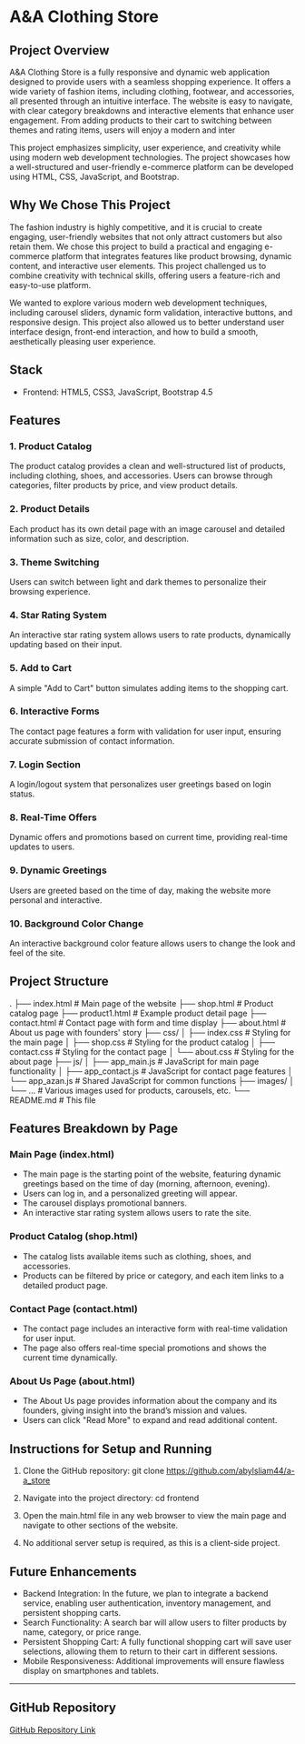 # A&A Clothing Store

## Project Overview

A&A Clothing Store is a fully responsive and dynamic web application designed to provide users with a seamless shopping experience. It offers a wide variety of fashion items, including clothing, footwear, and accessories, all presented through an intuitive interface. The website is easy to navigate, with clear category breakdowns and interactive elements that enhance user engagement. From adding products to their cart to switching between themes and rating items, users will enjoy a modern and inter

This project emphasizes simplicity, user experience, and creativity while using modern web development technologies. The project showcases how a well-structured and user-friendly e-commerce platform can be developed using HTML, CSS, JavaScript, and Bootstrap.

## Why We Chose This Project

The fashion industry is highly competitive, and it is crucial to create engaging, user-friendly websites that not only attract customers but also retain them. We chose this project to build a practical and engaging e-commerce platform that integrates features like product browsing, dynamic content, and interactive user elements. This project challenged us to combine creativity with technical skills, offering users a feature-rich and easy-to-use platform.

We wanted to explore various modern web development techniques, including carousel sliders, dynamic form validation, interactive buttons, and responsive design. This project also allowed us to better understand user interface design, front-end interaction, and how to build a smooth, aesthetically pleasing user experience.

## Stack

- Frontend: HTML5, CSS3, JavaScript, Bootstrap 4.5

## Features

### 1. Product Catalog
The product catalog provides a clean and well-structured list of products, including clothing, shoes, and accessories. Users can browse through categories, filter products by price, and view product details.

### 2. Product Details
Each product has its own detail page with an image carousel and detailed information such as size, color, and description.

### 3. Theme Switching
Users can switch between light and dark themes to personalize their browsing experience.

### 4. Star Rating System
An interactive star rating system allows users to rate products, dynamically updating based on their input.

### 5. Add to Cart
A simple "Add to Cart" button simulates adding items to the shopping cart.

### 6. Interactive Forms
The contact page features a form with validation for user input, ensuring accurate submission of contact information.

### 7. Login Section
A login/logout system that personalizes user greetings based on login status.

### 8. Real-Time Offers
Dynamic offers and promotions based on current time, providing real-time updates to users.

### 9. Dynamic Greetings
Users are greeted based on the time of day, making the website more personal and interactive.

### 10. Background Color Change
An interactive background color feature allows users to change the look and feel of the site.

## Project Structure

.
├── index.html                   # Main page of the website
├── shop.html                    # Product catalog page
├── product1.html                 # Example product detail page
├── contact.html                  # Contact page with form and time display
├── about.html                    # About us page with founders' story
├── css/
│   ├── index.css                  # Styling for the main page
│   ├── shop.css                  # Styling for the product catalog
│   ├── contact.css               # Styling for the contact page
│   └── about.css                 # Styling for the about page
├── js/
│   ├── app_main.js               # JavaScript for main page functionality
│   ├── app_contact.js            # JavaScript for contact page features
│   └── app_azan.js               # Shared JavaScript for common functions
├── images/
│   └── ...                       # Various images used for products, carousels, etc.
└── README.md                     # This file

## Features Breakdown by Page

### Main Page (index.html)
- The main page is the starting point of the website, featuring dynamic greetings based on the time of day (morning, afternoon, evening).
- Users can log in, and a personalized greeting will appear.
- The carousel displays promotional banners.
- An interactive star rating system allows users to rate the site.

### Product Catalog (shop.html)

- The catalog lists available items such as clothing, shoes, and accessories.
- Products can be filtered by price or category, and each item links to a detailed product page.


### Contact Page (contact.html)

- The contact page includes an interactive form with real-time validation for user input.
- The page also offers real-time special promotions and shows the current time dynamically.

### About Us Page (about.html)

- The About Us page provides information about the company and its founders, giving insight into the brand’s mission and values.
- Users can click "Read More" to expand and read additional content.

## Instructions for Setup and Running

1. Clone the GitHub repository:
      git clone https://github.com/abylsliam44/a-a_store
   

2. Navigate into the project directory:
      cd frontend
   

3. Open the main.html file in any web browser to view the main page and navigate to other sections of the website.

4. No additional server setup is required, as this is a client-side project.

## Future Enhancements

- Backend Integration: In the future, we plan to integrate a backend service, enabling user authentication, inventory management, and persistent shopping carts.
- Search Functionality: A search bar will allow users to filter products by name, category, or price range.
- Persistent Shopping Cart: A fully functional shopping cart will save user selections, allowing them to return to their cart in different sessions.
- Mobile Responsiveness: Additional improvements will ensure flawless display on smartphones and tablets.


---

## GitHub Repository

[GitHub Repository Link](https://github.com/abylsliam44/clothes_store_a_a)
